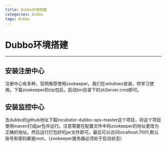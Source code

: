 ```yaml
---
title: Dubbo环境搭建
categories: Dubbo
tags: Dubbo
---
```

# Dubbo环境搭建
---
## 安装注册中心
注册中心有多种，官网推荐使用zookeeper。我们在windows安装，供学习使用。下载zookeeper的zip包后，启动bin目录下的zkServer.cmd即可。

## 安装监控中心
去dubbo的github地址下载incubator-dubbo-ops-master这个项目，将这个项目使用maven打成jar包并运行。注意需要在配置文件中将zookeeper的地址更改为正确的地址。然后运行打包好的jar文件即可。最后可以访问localhost:7001,默认账号和密码都是root。（zookeeper服务器必须处于启动状态）